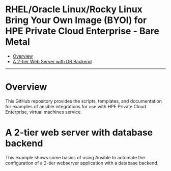 RHEL/Oracle Linux/Rocky Linux Bring Your Own Image (BYOI) for HPE Private Cloud Enterprise - Bare Metal
=============================

* [Overview](#overview)
* [A 2-tier Web Server with DB Backend](#A-2-tier-web-server-with-database-backend)


----------------------------------

# Overview

This GitHub repository provides the scripts, templates, and documentation for examples of ansible integrations for use with HPE Private Cloud Enterprise, virtual machines service.


# A 2-tier web server with database backend 

This example shows some basics of using Ansible to automate the configuration of a 2-tier webserver application with a database backend. 

